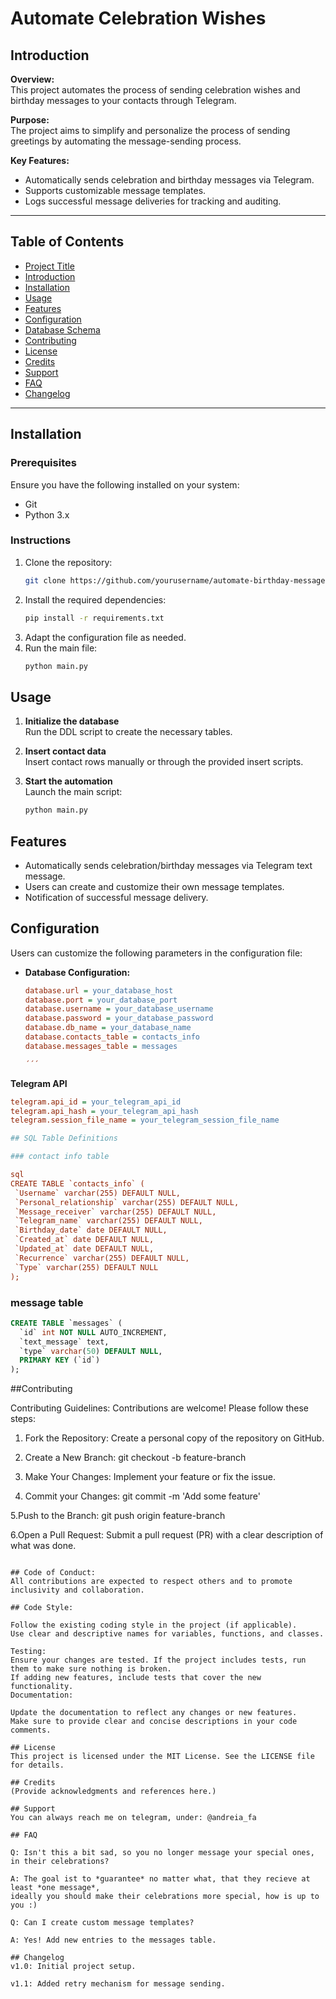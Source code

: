 # Automate Celebration Wishes

## Introduction

**Overview:**  
This project automates the process of sending celebration wishes and birthday messages to your contacts through Telegram.

**Purpose:**  
The project aims to simplify and personalize the process of sending greetings by automating the message-sending process.

**Key Features:**
- Automatically sends celebration and birthday messages via Telegram.
- Supports customizable message templates.
- Logs successful message deliveries for tracking and auditing.

---

## Table of Contents

- [Project Title](#automate-celebration-wishes)
- [Introduction](#introduction)
- [Installation](#installation)
- [Usage](#usage)
- [Features](#features)
- [Configuration](#configuration)
- [Database Schema](#database-schema)
- [Contributing](#contributing)
- [License](#license)
- [Credits](#credits)
- [Support](#support)
- [FAQ](#faq)
- [Changelog](#changelog)

---

## Installation

### Prerequisites

Ensure you have the following installed on your system:
- Git
- Python 3.x

### Instructions

1. Clone the repository:
   ```bash
   git clone https://github.com/yourusername/automate-birthday-messages.git

  2. Install the required dependencies:
     ```bash
     pip install -r requirements.txt
     ```
  3. Adapt the configuration file as needed.
  4. Run the main file:
     ```bash
     python main.py
     ```

## Usage

1. **Initialize the database**  
   Run the DDL script to create the necessary tables.

2. **Insert contact data**  
   Insert contact rows manually or through the provided insert scripts.

3. **Start the automation**  
   Launch the main script:
   ```bash
   python main.py


## Features
- Automatically sends celebration/birthday messages via Telegram text message.
- Users can create and customize their own message templates.
- Notification of successful message delivery.

## Configuration
Users can customize the following parameters in the configuration file:

- **Database Configuration:**
  ```ini
  database.url = your_database_host
  database.port = your_database_port
  database.username = your_database_username
  database.password = your_database_password
  database.db_name = your_database_name
  database.contacts_table = contacts_info
  database.messages_table = messages

  ´´´

**Telegram API**
 ```ini
telegram.api_id = your_telegram_api_id  
telegram.api_hash = your_telegram_api_hash  
telegram.session_file_name = your_telegram_session_file_name  

## SQL Table Definitions

### contact info table

sql
CREATE TABLE `contacts_info` (
  `Username` varchar(255) DEFAULT NULL,
  `Personal_relationship` varchar(255) DEFAULT NULL,
  `Message_receiver` varchar(255) DEFAULT NULL,
  `Telegram_name` varchar(255) DEFAULT NULL,
  `Birthday_date` date DEFAULT NULL,
  `Created_at` date DEFAULT NULL,
  `Updated_at` date DEFAULT NULL,
  `Recurrence` varchar(255) DEFAULT NULL,
  `Type` varchar(255) DEFAULT NULL
);
```

### message table

```sql
CREATE TABLE `messages` (
  `id` int NOT NULL AUTO_INCREMENT,
  `text_message` text,
  `type` varchar(50) DEFAULT NULL,
  PRIMARY KEY (`id`)
);
```

##Contributing

Contributing Guidelines:
Contributions are welcome! Please follow these steps:

1. Fork the Repository: Create a personal copy of the repository on GitHub.

2. Create a New Branch:
git checkout -b feature-branch

3. Make Your Changes: Implement your feature or fix the issue.
4. Commit your Changes:
git commit -m 'Add some feature'

5.Push to the Branch:
git push origin feature-branch

6.Open a Pull Request: Submit a pull request (PR) with a clear description of what was done.

```

## Code of Conduct:
All contributions are expected to respect others and to promote inclusivity and collaboration.

## Code Style:

Follow the existing coding style in the project (if applicable).
Use clear and descriptive names for variables, functions, and classes.

Testing:
Ensure your changes are tested. If the project includes tests, run them to make sure nothing is broken.
If adding new features, include tests that cover the new functionality.
Documentation:

Update the documentation to reflect any changes or new features.
Make sure to provide clear and concise descriptions in your code comments.

## License
This project is licensed under the MIT License. See the LICENSE file for details.

## Credits
(Provide acknowledgments and references here.)

## Support
You can always reach me on telegram, under: @andreia_fa

## FAQ

Q: Isn't this a bit sad, so you no longer message your special ones, in their celebrations?

A: The goal ist to *guarantee* no matter what, that they recieve at least *one message*, 
ideally you should make their celebrations more special, how is up to you :) 

Q: Can I create custom message templates?

A: Yes! Add new entries to the messages table.

## Changelog
v1.0: Initial project setup.

v1.1: Added retry mechanism for message sending.
